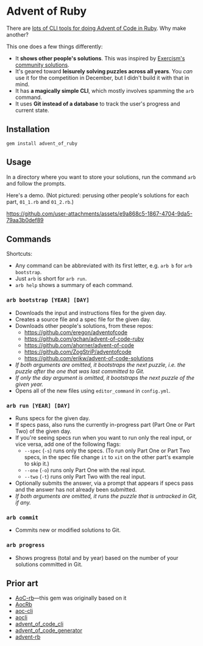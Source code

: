 # Advent of Ruby

There are [lots of CLI tools for doing Advent of Code in Ruby](#prior-art). Why make another?

This one does a few things differently:

- It **shows other people's solutions**. This was inspired by [Exercism's community solutions](https://exercism.org/tracks/ruby/exercises/circular-buffer/solutions).
- It's geared toward **leisurely solving puzzles across all years**. You *can* use it for the competition in December, but I didn't build it with that in mind.
- It has **a magically simple CLI**, which mostly involves spamming the `arb` command.
- It uses **Git instead of a database** to track the user's progress and current state.

## Installation

```
gem install advent_of_ruby
```

## Usage

In a directory where you want to store your solutions, run the command `arb` and follow the prompts.

Here's a demo. (Not pictured: perusing other people's solutions for each part, `01_1.rb` and `01_2.rb`.)

https://github.com/user-attachments/assets/e9a868c5-1867-4704-9da5-79aa3b0def89

## Commands

Shortcuts:

- Any command can be abbreviated with its first letter, e.g. `arb b` for `arb bootstrap`.
- Just `arb` is short for `arb run`.
- `arb help` shows a summary of each command.

### `arb bootstrap [YEAR] [DAY]`

- Downloads the input and instructions files for the given day.
- Creates a source file and a spec file for the given day.
- Downloads other people's solutions, from these repos:
  - <https://github.com/eregon/adventofcode>
  - <https://github.com/gchan/advent-of-code-ruby>
  - <https://github.com/ahorner/advent-of-code>
  - <https://github.com/ZogStriP/adventofcode>
  - <https://github.com/erikw/advent-of-code-solutions>
- *If both arguments are omitted, it bootstraps the next puzzle, i.e. the puzzle after the one that was last committed to Git.*
- *If only the day argument is omitted, it bootstraps the next puzzle of the given year.*
- Opens all of the new files using `editor_command` in `config.yml`.

### `arb run [YEAR] [DAY]`

- Runs specs for the given day.
- If specs pass, also runs the currently in-progress part (Part One or Part Two) of the given day.
- If you're seeing specs run when you want to run only the real input, or vice versa, add one of the following flags:
  - `--spec` (`-s`) runs only the specs. (To run only Part One or Part Two specs, in the spec file change `it` to `xit` on the other part's example to skip it.)
  - `--one` (`-o`) runs only Part One with the real input.
  - `--two` (`-t`) runs only Part Two with the real input.
- Optionally submits the answer, via a prompt that appears if specs pass and the answer has not already been submitted.
- *If both arguments are omitted, it runs the puzzle that is untracked in Git, if any.*

### `arb commit`

- Commits new or modified solutions to Git.

### `arb progress`

- Shows progress (total and by year) based on the number of your solutions committed in Git.

## Prior art

- [AoC-rb](https://github.com/Keirua/aoc-cli)—this gem was originally based on it
- [AocRb](https://github.com/pacso/aoc_rb)
- [aoc-cli](https://github.com/apexatoll/aoc-cli)
- [aocli](https://github.com/astley92/aocli)
- [advent_of_code_cli](https://github.com/egiurleo/advent_of_code_cli)
- [advent_of_code_generator](https://github.com/Tyflomate/advent_of_code_generator)
- [advent-rb](https://github.com/dnlgrv/advent-rb)

